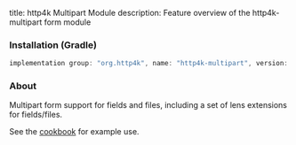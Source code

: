 title: http4k Multipart Module
description: Feature overview of the http4k-multipart form module

### Installation (Gradle)

```groovy
implementation group: "org.http4k", name: "http4k-multipart", version: "4.9.0.1"
```

### About

Multipart form support for fields and files, including a set of lens extensions for fields/files.

See the [cookbook](/cookbook/multipart_forms/) for example use.
